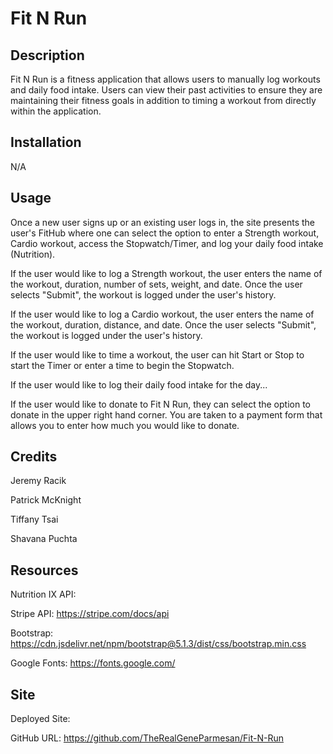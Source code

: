 # Fit N Run

## Description

Fit N Run is a fitness application that allows users to manually log workouts and daily food intake. Users can view their past activities to ensure they are maintaining their fitness goals in addition to timing a workout from directly within the application. 

## Installation

N/A

## Usage

Once a new user signs up or an existing user logs in, the site presents the user's FitHub where one can select the option to enter a Strength workout, Cardio workout, access the Stopwatch/Timer, and log your daily food intake (Nutrition).


If the user would like to log a Strength workout, the user enters the name of the workout, duration, number of sets, weight, and date. Once the user selects "Submit", the workout is logged under the user's history. 


If the user would like to log a Cardio workout, the user enters the name of the workout, duration, distance, and date. Once the user selects "Submit", the workout is logged under the user's history. 


If the user would like to time a workout, the user can hit Start or Stop to start the Timer or enter a time to begin the Stopwatch.


If the user would like to log their daily food intake for the day...

If the user would like to donate to Fit N Run, they can select the option to donate in the upper right hand corner. You are taken to a payment form that allows you to enter how much you would like to donate. 

## Credits

Jeremy Racik

Patrick McKnight

Tiffany Tsai

Shavana Puchta

## Resources

Nutrition IX API:

Stripe API: https://stripe.com/docs/api

Bootstrap: https://cdn.jsdelivr.net/npm/bootstrap@5.1.3/dist/css/bootstrap.min.css

Google Fonts: https://fonts.google.com/

## Site

Deployed Site:

GitHub URL: https://github.com/TheRealGeneParmesan/Fit-N-Run



